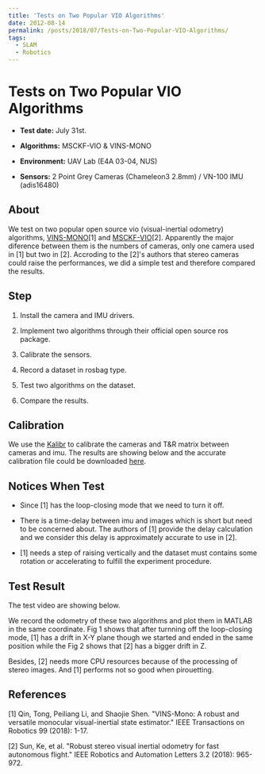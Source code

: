 ```yaml
---
title: 'Tests on Two Popular VIO Algorithms'
date: 2012-08-14
permalink: /posts/2018/07/Tests-on-Two-Popular-VIO-Algorithms/
tags:
  - SLAM
  - Robotics
---
```


# Tests on Two Popular VIO Algorithms #

- **Test date:** July 31st.

- **Algorithms:** MSCKF-VIO & VINS-MONO

- **Environment:** UAV Lab (E4A 03-04, NUS)

- **Sensors:** 2 Point Grey Cameras (Chameleon3 2.8mm) / VN-100 IMU (adis16480)


## About ##

We test on two popular open source vio (visual-inertial odometry) algorithms, [VINS-MONO](https://github.com/HKUST-Aerial-Robotics/VINS-Mono)\[1] and [MSCKF-VIO](https://github.com/KumarRobotics/msckf_vio)\[2]. Apparently the major diference between them is the numbers of cameras, only one camera used in \[1] but two in \[2]. Accroding to the \[2]'s authors that stereo cameras could raise the performances, we did a simple test and therefore compared the results.


## Step ##

1. Install the camera and IMU drivers.

2. Implement two algorithms through their official open source ros package.

3. Calibrate the sensors.

4. Record a dataset in rosbag type.

5. Test two algorithms on the dataset.

6. Compare the results.


## Calibration ##

We use the [Kalibr](https://github.com/ethz-asl/kalibr) to calibrate the cameras and T&R matrix between cameras and imu. The results are showing below and the accurate calibration file could be downloaded [here](https://paulwon.moe).

## Notices When Test ##

- Since \[1] has the loop-closing mode that we need to turn it off.

- There is a time-delay between imu and images which is short but need to be concerned about. The authors of \[1] provide the delay calculation and we consider this delay is approximately accurate to use in \[2].

- \[1] needs a step of raising vertically and the dataset must contains some rotation or accelerating to fulfill the experiment procedure.

## Test Result ##

The test video are showing below.

We record the odometry of these two algorithms and plot them in MATLAB in the same coordinate. Fig 1 shows that after turnning off the loop-closing mode, \[1] has a drift in X-Y plane though we started and ended in the same position while the Fig 2 shows that \[2] has a bigger drift in Z.

Besides, \[2] needs more CPU resources because of the processing of stereo images. And \[1] performs not so good when pirouetting.

## References ##


\[1] Qin, Tong, Peiliang Li, and Shaojie Shen. "VINS-Mono: A robust and versatile monocular visual-inertial state estimator." IEEE Transactions on Robotics 99 (2018): 1-17.

\[2] Sun, Ke, et al. "Robust stereo visual inertial odometry for fast autonomous flight." IEEE Robotics and Automation Letters 3.2 (2018): 965-972. 
